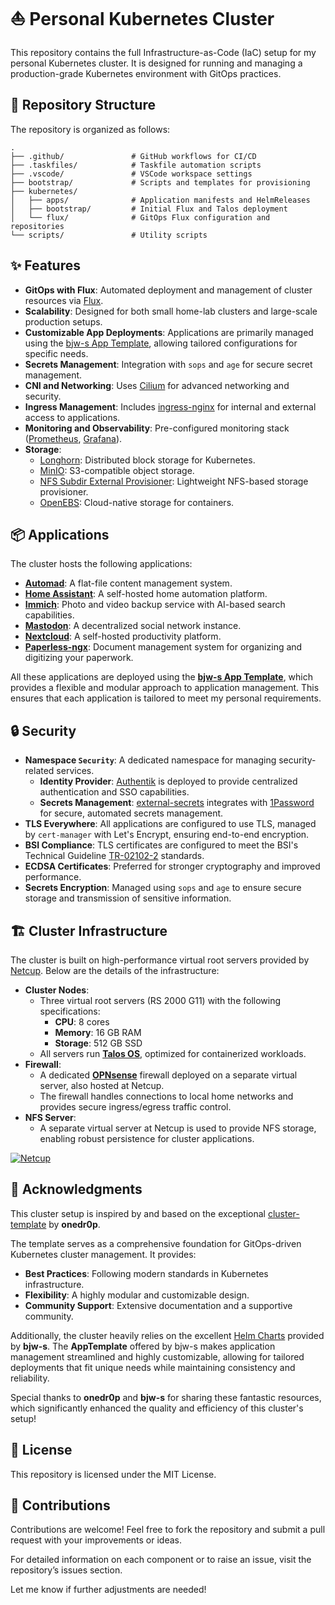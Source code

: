 # ⛵ Personal Kubernetes Cluster

This repository contains the full Infrastructure-as-Code (IaC) setup for my personal Kubernetes cluster. It is designed for running and managing a production-grade Kubernetes environment with GitOps practices.

## 📂 Repository Structure

The repository is organized as follows:

```
.
├── .github/               # GitHub workflows for CI/CD
├── .taskfiles/            # Taskfile automation scripts
├── .vscode/               # VSCode workspace settings
├── bootstrap/             # Scripts and templates for provisioning
├── kubernetes/
│   ├── apps/              # Application manifests and HelmReleases
│   ├── bootstrap/         # Initial Flux and Talos deployment
│   └── flux/              # GitOps Flux configuration and repositories
└── scripts/               # Utility scripts
```


## ✨ Features

- **GitOps with Flux**: Automated deployment and management of cluster resources via [Flux](https://fluxcd.io/).
- **Scalability**: Designed for both small home-lab clusters and large-scale production setups.
- **Customizable App Deployments**: Applications are primarily managed using the [bjw-s App Template](https://bjw-s.github.io/helm-charts/docs/app-template/), allowing tailored configurations for specific needs.
- **Secrets Management**: Integration with `sops` and `age` for secure secret management.
- **CNI and Networking**: Uses [Cilium](https://cilium.io/) for advanced networking and security.
- **Ingress Management**: Includes [ingress-nginx](https://www.f5.com/products/nginx/nginx-ingress-controller) for internal and external access to applications.
- **Monitoring and Observability**: Pre-configured monitoring stack ([Prometheus](https://prometheus.io/), [Grafana](https://grafana.com/)).
- **Storage**:
  - [Longhorn](https://longhorn.io): Distributed block storage for Kubernetes.
  - [MinIO](https://min.io): S3-compatible object storage.
  - [NFS Subdir External Provisioner](https://github.com/kubernetes-sigs/nfs-subdir-external-provisioner): Lightweight NFS-based storage provisioner.
  - [OpenEBS](https://openebs.io): Cloud-native storage for containers.


## 📦 Applications

The cluster hosts the following applications:

- **[Automad](https://automad.org/)**: A flat-file content management system.
- **[Home Assistant](https://www.home-assistant.io/)**: A self-hosted home automation platform.
- **[Immich](https://immich.app/)**: Photo and video backup service with AI-based search capabilities.
- **[Mastodon](https://joinmastodon.org/)**: A decentralized social network instance.
- **[Nextcloud](https://nextcloud.com/)**: A self-hosted productivity platform.
- **[Paperless-ngx](https://docs.paperless-ngx.com/)**: Document management system for organizing and digitizing your paperwork.

All these applications are deployed using the **[bjw-s App Template](https://bjw-s.github.io/helm-charts/docs/app-template/)**, which provides a flexible and modular approach to application management. This ensures that each application is tailored to meet my personal requirements.


## 🔒 Security

- **Namespace `Security`**: A dedicated namespace for managing security-related services.
  - **Identity Provider**: [Authentik](https://goauthentik.io/) is deployed to provide centralized authentication and SSO capabilities.
  - **Secrets Management**: [external-secrets](https://external-secrets.io/latest/) integrates with [1Password](https://1password.com/) for secure, automated secrets management.
- **TLS Everywhere**: All applications are configured to use TLS, managed by `cert-manager` with Let's Encrypt, ensuring end-to-end encryption.
- **BSI Compliance**: TLS certificates are configured to meet the BSI's Technical Guideline [TR-02102-2](https://www.bsi.bund.de/DE/Themen/Unternehmen-und-Organisationen/Standards-und-Zertifizierung/Technische-Richtlinien/TR-nach-Thema-sortiert/tr02102/tr-02102.html) standards.
- **ECDSA Certificates**: Preferred for stronger cryptography and improved performance.
- **Secrets Encryption**: Managed using `sops` and `age` to ensure secure storage and transmission of sensitive information.


## 🏗️ Cluster Infrastructure

The cluster is built on high-performance virtual root servers provided by [Netcup](https://www.netcup.com/de/?ref=97728). Below are the details of the infrastructure:

- **Cluster Nodes**:
  - Three virtual root servers (RS 2000 G11) with the following specifications:
    - **CPU**: 8 cores
    - **Memory**: 16 GB RAM
    - **Storage**: 512 GB SSD
  - All servers run **[Talos OS](https://www.talos.dev/)**, optimized for containerized workloads.
- **Firewall**:
  - A dedicated **[OPNsense](https://opnsense.org/)** firewall deployed on a separate virtual server, also hosted at Netcup.
  - The firewall handles connections to local home networks and provides secure ingress/egress traffic control.
- **NFS Server**:
  - A separate virtual server at Netcup is used to provide NFS storage, enabling robust persistence for cluster applications.

[![Netcup](https://www.netcup.com/uploads/netcup_hlogo_2019_b110h50_32d03f6da4.png)](https://www.netcup.com/de/?ref=97728)


## 🌟 Acknowledgments

This cluster setup is inspired by and based on the exceptional [cluster-template](https://github.com/onedr0p/cluster-template) by **onedr0p**.

The template serves as a comprehensive foundation for GitOps-driven Kubernetes cluster management. It provides:
- **Best Practices**: Following modern standards in Kubernetes infrastructure.
- **Flexibility**: A highly modular and customizable design.
- **Community Support**: Extensive documentation and a supportive community.

Additionally, the cluster heavily relies on the excellent [Helm Charts](https://github.com/bjw-s/helm-charts) provided by **bjw-s**. The **AppTemplate** offered by bjw-s makes application management streamlined and highly customizable, allowing for tailored deployments that fit unique needs while maintaining consistency and reliability.

Special thanks to **onedr0p** and **bjw-s** for sharing these fantastic resources, which significantly enhanced the quality and efficiency of this cluster's setup!


## 📄 License

This repository is licensed under the MIT License.


## 🤝 Contributions

Contributions are welcome! Feel free to fork the repository and submit a pull request with your improvements or ideas.

For detailed information on each component or to raise an issue, visit the repository’s issues section.

Let me know if further adjustments are needed!
